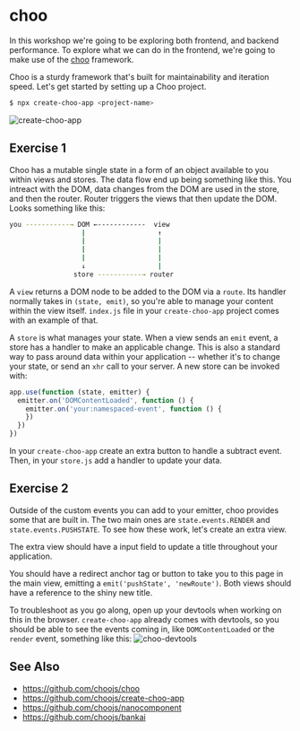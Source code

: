 # choo

In this workshop we're going to be exploring both frontend, and backend
performance. To explore what we can do in the frontend, we're going to make use
of the [choo](https://github.com/choojs/choo) framework.

Choo is a sturdy framework that's built for maintainability and iteration
speed. Let's get started by setting up a Choo project.

```sh
$ npx create-choo-app <project-name>
```
![create-choo-app](./assets/create-choo-app.gif)

## Exercise 1

Choo has a mutable single state in a form of an object available to you within
views and stores. The data flow end up being something like this. You intreact
with the DOM, data changes from the DOM are used in the store, and then the
router. Router triggers the views that then update the DOM. Looks something like this:

```sh
you -----------→ DOM ←------------  view
                  |                  ↑ 
                  |                  | 
                  |                  |
                  |                  |
                  ↓                  |
                store -----------→ router

```

A `view` returns a DOM node to be added to the DOM
via a `route`. Its handler normally takes in `(state, emit)`, so you're able
to manage your content within the view itself. `index.js` file in your
`create-choo-app` project comes with an example of that.

A `store` is what manages your state. When a view sends an `emit` event, a
store has a handler to make an applicable change. This is also a standard way
to pass around data within your application -- whether it's to change your
state, or send an `xhr` call to your server. A new store can be invoked with:

```js
app.use(function (state, emitter) {
  emitter.on('DOMContentLoaded', function () {
    emitter.on('your:namespaced-event', function () {
    })
  })
})
```

In your `create-choo-app` create an extra button to handle a subtract event.
Then, in your `store.js` add a handler to update your data.

## Exercise 2

Outside of the custom events you can add to your emitter, choo provides some
that are built in. The two main ones are `state.events.RENDER` and
`state.events.PUSHSTATE`. To see how these work, let's create an extra view.

The extra view should have a input field to update a title throughout your
application.

You should have a redirect anchor tag or button to take you to this page in the
main view, emitting a `emit('pushState', 'newRoute')`. Both views should have a
reference to the shiny new title.

To troubleshoot as you go along, open up your devtools when working on this in
the browser. `create-choo-app` already comes with devtools, so you should be
able to see the events coming in, like `DOMContentLoaded` or the `render`
event, something like this:
![choo-devtools](./assets/choo-devtools.gif)

## See Also
- https://github.com/choojs/choo
- https://github.com/choojs/create-choo-app
- https://github.com/choojs/nanocomponent
- https://github.com/choojs/bankai
